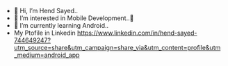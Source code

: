 - 👋 Hi, I’m Hend Sayed..
- 👀 I’m interested in Mobile Development..📱
- 🌱 I’m currently learning Android..
- My Ptofile in Linkedin https://www.linkedin.com/in/hend-sayed-744649247?utm_source=share&utm_campaign=share_via&utm_content=profile&utm_medium=android_app

<!---
HendSayed25/HendSayed25 is a ✨ special ✨ repository because its `README.md` (this file) appears on your GitHub profile.
You can click the Preview link to take a look at your changes.
--->
